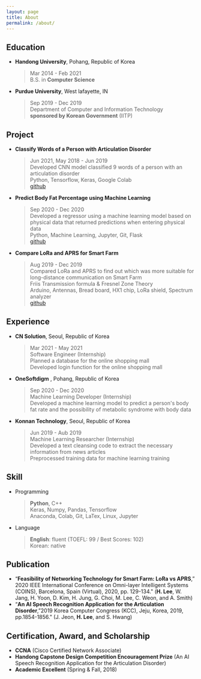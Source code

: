```yaml
---
layout: page
title: About
permalink: /about/
---
```


## Education
- **Handong University**, Pohang, Republic of Korea
    > Mar 2014 - Feb 2021   
    > B.S. in **Computer Science**   
- **Purdue University**, West lafayette, IN
    > Sep 2019 - Dec 2019  
    > Department of Computer and Information Technology  
    > **sponsored by Korean Government** (IITP)

## Project
- **Classify Words of a Person with Articulation Disorder**
    > Jun 2021, May 2018 - Jun 2019  
    > Developed CNN model classified 9 words of a person with an articulation disorder   
    > Python, Tensorflow, Keras, Google Colab   
    > [github](https://github.com/dlgur1994/Classify-Words-of-a-Person-with-Articulation-Disorder-using-Deep-Learning)

- **Predict Body Fat Percentage using Machine Learning** 
    > Sep 2020 - Dec 2020  
    > Developed a regressor using a machine learning model based on physical data that returned predictions when entering physical data     
    > Python, Machine Learning, Jupyter, Git, Flask   
    > [github](https://github.com/dlgur1994/Predict-Body-Fat-Percentage-using-Machine-Learning)

- **Compare LoRa and APRS for Smart Farm** 
    > Aug 2019 - Dec 2019  
    > Compared LoRa and APRS to find out which was more suitable for long-distance communication on Smart Farm   
    > Friis Transmission formula & Fresnel Zone Theory   
    > Arduino, Antennas, Bread board, HX1 chip, LoRa shield, Spectrum analyzer  
    > [github](https://github.com/dlgur1994/Compare-LoRa-and-APRS-for-Smart-Farm)

## Experience
- **CN Solution**, Seoul, Republic of Korea
    > Mar 2021 - May 2021  
    > Software Engineer (Internship)  
    > Planned a database for the online shopping mall  
    > Developed login function for the online shopping mall  
- **OneSoftdigm** , Pohang, Republic of Korea
    > Sep 2020 - Dec 2020  
    > Machine Learning Developer (Internship)  
    > Developed a machine learning model to predict a person's body fat rate and the possibility of metabolic syndrome with body data  
- **Konnan Technology**, Seoul, Republic of Korea
    > Jun 2019 - Aub 2019  
    > Machine Learning Researcher (Internship)  
    > Developed a text cleansing code to extract the necessary information from news articles  
    > Preprocessed training data for machine learning training

## Skill
- Programming
    > **Python**, C++  
    > Keras, Numpy, Pandas, Tensorflow  
    > Anaconda, Colab, Git, LaTex, Linux, Jupyter
- Language
    > **English**: fluent (TOEFL: 99 / Best Scores: 102)  
    > Korean: native

## Publication
- “**Feasibility of Networking Technology for Smart Farm: LoRa vs APRS**,” 2020 IEEE International Conference on Omni-layer Intelligent Systems (COINS), Barcelona, Spain (Virtual), 2020, pp. 129-134." (**H. Lee**, W. Jang, H. Yoon, D. Kim, H. Jung, G. Choi, M. Lee, C. Weon, and A. Smith)
- “**An AI Speech Recognition Application for the Articulation Disorder**,”2019 Korea Computer Congress (KCC), Jeju, Korea, 2019, pp.1854-1856." (J. Jeon, **H. Lee**, and S. Hwang)

## Certification, Award, and Scholarship
- **CCNA** (Cisco Certified Network Associate)
- **Handong Capstone Design Competition Encouragement Prize** (An AI Speech Recognition Application for the Articulation Disorder)
- **Academic Excellent** (Spring & Fall, 2018)